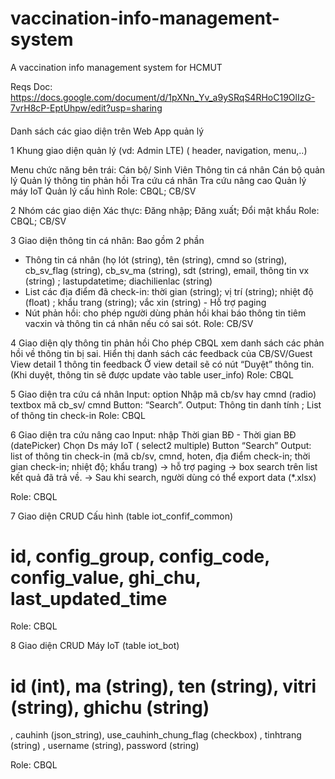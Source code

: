 # vaccination-info-management-system
A vaccination info management system for HCMUT


Reqs Doc: https://docs.google.com/document/d/1pXNn_Yv_a9ySRqS4RHoC19OlIzG-7vrH8cP-EptUhpw/edit?usp=sharing


#### 
Danh sách các giao diện trên Web App quản lý

1
Khung giao diện quản lý (vd: Admin LTE)
( header, navigation, menu,..)

Menu chức năng bên trái:
  Cán bộ/ Sinh Viên
    Thông tin cá nhân
  Cán bộ quản lý
    Quản lý thông tin phản hồi
    Tra cứu cá nhân
    Tra cứu nâng cao
    Quản lý máy IoT
    Quản lý cấu hình
Role: CBQL; CB/SV


2
Nhóm các giao diện Xác thực:
  Đăng nhập; 
  Đăng xuất; 
  Đổi mật khẩu
Role: CBQL; CB/SV


3
Giao diện thông tin cá nhân:
 Bao gồm 2 phần
  + Thông tin cá nhân (họ lót  (string), tên  (string), cmnd so  (string), cb_sv_flag (string), cb_sv_ma (string), sdt (string), email, thông tin vx (string) ; lastupdatetime; diachilienlac (string)
  + List các địa điểm đã check-in: thời gian  (string); vị trí  (string); nhiệt độ (float) ; khẩu trang  (string); vắc xin  (string)  - Hỗ trợ paging
  + Nút phản hồi: cho phép người dùng phản hồi khai báo thông tin tiêm vacxin và thông tin cá nhân nếu có sai sót.
Role: CB/SV


4
Giao diện qly thông tin phản hồi
  Cho phép CBQL xem danh sách các phản hồi về thông tin bị sai.
  Hiển thị danh sách các feedback của CB/SV/Guest
  View detail 1 thông tin feedback
  Ở view detail sẽ có nút “Duyệt” thông tin. (Khi duyệt, thông tin sẽ được update vào table user_info)
Role: CBQL


5
Giao diện tra cứu cá nhân
Input: 
option Nhập mã cb/sv hay cmnd (radio)
textbox mã cb_sv/ cmnd
Button: “Search”.
Output: 
   Thông tin danh tính ; 
   List of thông tin check-in
Role: CBQL


6
Giao diện tra cứu nâng cao
Input: nhập 
Thời gian BĐ - Thời gian BĐ (datePicker)
Chọn Ds máy IoT ( select2 multiple)
Button “Search”
Output: list of thông tin check-in  (mã cb/sv, cmnd, hoten, địa điểm check-in; thời gian check-in; nhiệt độ; khẩu trang) 
→  hỗ trợ paging
→ box search trên list kết quả đã trả về.
           → Sau khi search, người dùng có thể export data (*.xlsx)


Role: CBQL


7
Giao diện CRUD Cấu hình  (table iot_confif_common)
# id, config_group, config_code, config_value, ghi_chu, last_updated_time
Role: CBQL


8
Giao diện CRUD Máy IoT  (table iot_bot)
# id (int), ma  (string), ten  (string), vitri  (string), ghichu  (string)
, cauhinh (json_string), use_cauhinh_chung_flag (checkbox)
, tinhtrang (string)
, username (string), password (string)


Role: CBQL




